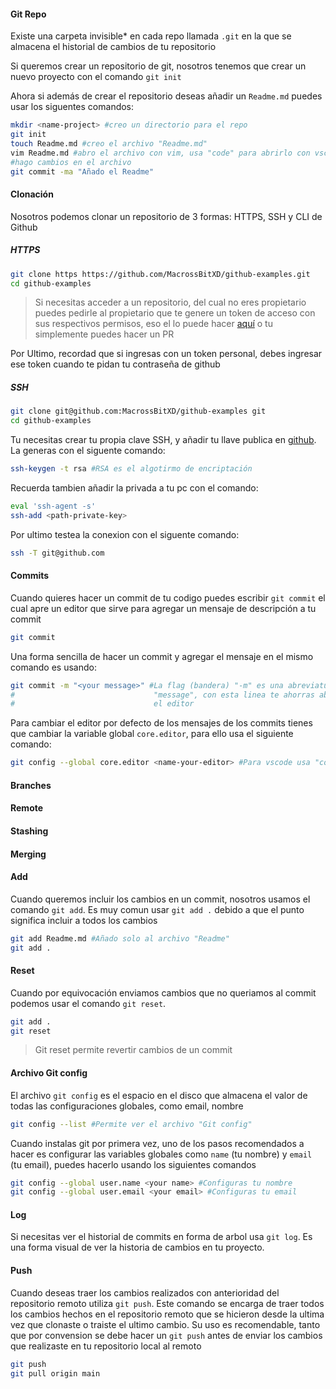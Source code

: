 #### Git Repo

Existe una carpeta invisible* en cada repo llamada `.git` en la que se
almacena el historial de cambios de tu repositorio

Si queremos crear un repositorio de git, nosotros tenemos que crear un
nuevo proyecto con el comando `git init`

Ahora si además de crear el repositorio deseas añadir un `Readme.md` puedes
usar los siguentes comandos:

```bash
mkdir <name-project> #creo un directorio para el repo
git init
touch Readme.md #creo el archivo "Readme.md"
vim Readme.md #abro el archivo con vim, usa "code" para abrirlo con vscode
#hago cambios en el archivo
git commit -ma "Añado el Readme"
```

#### Clonación

Nosotros podemos clonar un repositorio de 3 formas: HTTPS, SSH y CLI de Github

##### HTTPS

```bash
git clone https https://github.com/MacrossBitXD/github-examples.git
cd github-examples
```
> Si necesitas acceder a un repositorio, del cual no eres propietario
> puedes pedirle al propietario que te genere un token de acceso con sus
> respectivos permisos, eso el lo puede hacer [aquí](https://github.com/settings/token?type=beta)
> o tu simplemente puedes hacer un PR

Por Ultimo, recordad que si ingresas con un token personal, debes ingresar
ese token cuando te pidan tu contraseña de github

##### SSH

```bash
git clone git@github.com:MacrossBitXD/github-examples git
cd github-examples
```

Tu necesitas crear tu propia clave SSH, y añadir tu llave publica en
[github](https://github.com/settings/keys). La generas con el siguente comando:

```bash
ssh-keygen -t rsa #RSA es el algotirmo de encriptación
```

Recuerda tambien añadir
la privada a tu pc con el comando:

```bash
eval 'ssh-agent -s'
ssh-add <path-private-key>
```

Por ultimo testea la conexion con el siguente comando:

```bash
ssh -T git@github.com
```

#### Commits

Cuando quieres hacer un commit de tu codigo puedes escribir `git commit`
el cual apre un editor que sirve para agregar un mensaje de descripción a
tu commit

```bash
git commit
```

Una forma sencilla de hacer un commit y agregar el mensaje en el 
mismo comando es usando:

```bash
git commit -m "<your message>" #La flag (bandera) "-m" es una abreviatura
#                               "message", con esta linea te ahorras abrir
#                               el editor
```


Para cambiar el editor por defecto de los mensajes de los commits
tienes que cambiar la variable global `core.editor`, para ello usa
el siguiente comando:

```bash
git config --global core.editor <name-your-editor> #Para vscode usa "code --wait"
```

#### Branches


#### Remote

#### Stashing

#### Merging

#### Add

Cuando queremos incluir los cambios en un commit, nosotros 
usamos el comando `git add`. Es muy comun usar `git add .`
debido a que el punto significa incluir a todos los cambios


```bash
git add Readme.md #Añado solo al archivo "Readme"
git add .
```

#### Reset

Cuando por equivocación enviamos cambios que no queriamos al
commit podemos usar el comando `git reset`.

```bash
git add .
git reset
```

> Git reset permite revertir cambios de un commit

#### Archivo Git config

El archivo `git config` es el espacio en el disco que almacena
el valor de todas las configuraciones globales, como email, nombre

```bash
git config --list #Permite ver el archivo "Git config"
```

Cuando instalas git por primera vez, uno de los pasos recomendados
a hacer es configurar las variables globales como `name` (tu nombre)
y `email` (tu email), puedes hacerlo usando los siguientes comandos


```bash
git config --global user.name <your name> #Configuras tu nombre
git config --global user.email <your email> #Configuras tu email
```


#### Log

Si necesitas ver el historial de commits en forma de arbol usa
`git log`. Es una forma visual de ver la historia de cambios en 
tu proyecto.

#### Push

Cuando deseas traer los cambios realizados con anterioridad del
repositorio remoto utiliza `git push`. Este comando se encarga
de traer todos los cambios hechos en el repositorio remoto
que se hicieron desde la ultima vez que clonaste o traiste el
ultimo cambio. Su uso es recomendable, tanto que por convension
se debe hacer un `git push` antes de enviar los cambios que
realizaste en tu repositorio local al remoto

```bash
git push
git pull origin main
```